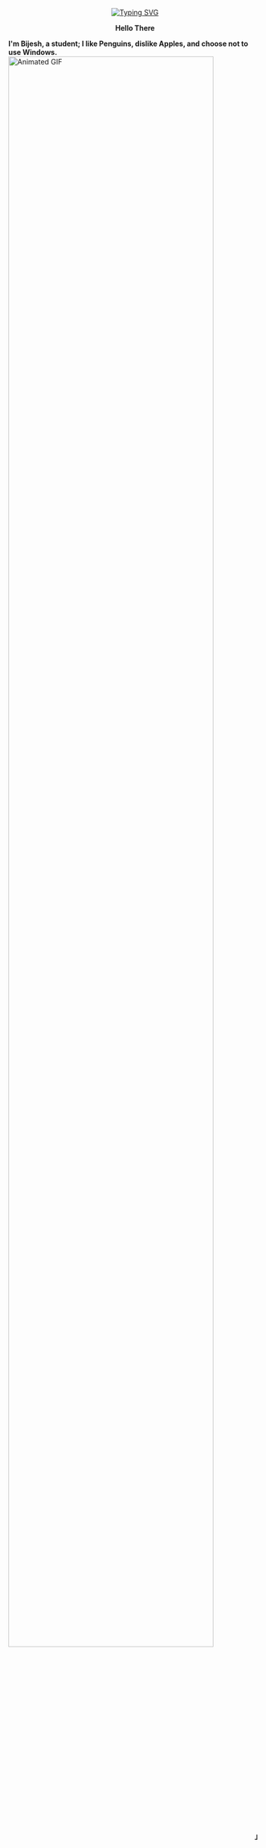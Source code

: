 
<p align="center">
  <a href="https://git.io/typing-svg">
    <img src="https://readme-typing-svg.herokuapp.com?font=Fira+Code&pause=1000&random=false&width=435&lines=Complex+simplicity%3A+I+use+Linux." alt="Typing SVG" />
  </a>
</p>
<p align="center">
  <samp>
    <b>
      <p align="center">Hello There</p>
      I'm Bijesh, a student; I like Penguins, dislike Apples, and choose not to use Windows.
    </b>
    <br>
    <img src="https://raw.githubusercontent.com/BIIJESH/BIIJESH/main/animated.gif" alt="Animated GIF" width="90%">
    <p align="right"><strong><samp>」</samp></strong></p>
  </samp>
</p>
